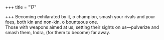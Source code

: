 +++
title = "17"

+++
Becoming exhilarated by it, o champion, smash your rivals and your  foes, both kin and non-kin, o bounteous one.  
Those with weapons aimed at us, setting their sights on us—pulverize  and smash them, Indra, (for them to become) far away.  